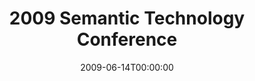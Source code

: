 ---
acronym: SemTech-2009
date: '2009-06-14T00:00:00'
ext_url: http://www.estc2009.com/
location: "San Jos\xE9, CA, USA"
submission_date: '2008-12-04T00:00:00'
title: 2009 Semantic Technology Conference
---